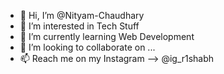 - 👋 Hi, I’m @Nityam-Chaudhary
- 👀 I’m interested in Tech Stuff
- 🌱 I’m currently learning Web Development
- 💞️ I’m looking to collaborate on ...
- 📫 Reach me on my Instagram --> @ig_r1shabh

<!---
Nityam-Chaudhary/Nityam-Chaudhary is a ✨ special ✨ repository because its `README.md` (this file) appears on your GitHub profile.
You can click the Preview link to take a look at your changes.
--->
